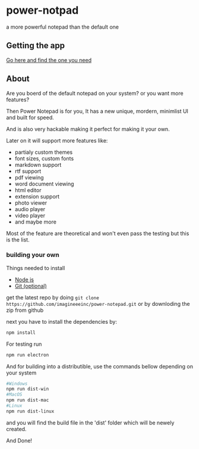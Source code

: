 # power-notpad

a more powerful notepad than the default one

## Getting the app
[Go here and find the one you need](https://github.com/imagineeeinc/power-notepad/releases/tag/Beta1.0.0)

## About
Are you boerd of the default notepad on your system? or you want more features?

Then Power Notepad is for you, It has a new unique, mordern, minimlist UI and built for speed.

And is also very hackable making it perfect for making it your own.

Later on it will support more features like: 
- partialy custom themes
- font sizes, custom fonts
- markdown support
- rtf support
- pdf viewing
- word document viewing
- html editor
- extension support
- photo viewer
- audio player
- video player 
- and maybe more

Most of the feature are theoretical and won't even pass the testing but this is the list.

### building your own
Things needed to install
- [Node js](https://nodejs.org/)
- [Git (optional)](https://git-scm.com/)

get the latest repo by doing ```git clone https://github.com/imagineeeinc/power-notepad.git``` or by downloding the zip from github

next you have to install the dependencies by:
```bash
npm install
```
For testing run
```bash
npm run electron
```
And for building into a distributible, use the commands bellow depending on your system
```bash
#Windows
npm run dist-win
#MacOS
npm run dist-mac
#Linux
npm run dist-linux
```
and you will find the build file in the 'dist' folder which will be newely created.

And Done!
